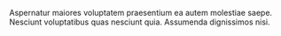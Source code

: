 Aspernatur maiores voluptatem praesentium ea autem molestiae saepe.
Nesciunt voluptatibus quas nesciunt quia.
Assumenda dignissimos nisi.